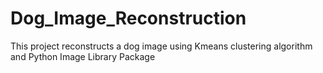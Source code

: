 # Dog_Image_Reconstruction
This project reconstructs a dog image using Kmeans clustering algorithm and Python Image Library Package
